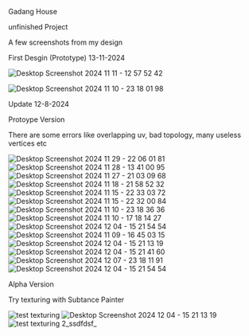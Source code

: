 Gadang House

unfinished Project

A few screenshots from my design

First Desgin (Prototype) 13-11-2024

![Desktop Screenshot 2024 11 11 - 12 57 52 42](https://github.com/user-attachments/assets/f47997fd-39c7-4f7c-b686-ef67fc96f3b6)

![Desktop Screenshot 2024 11 10 - 23 18 01 98](https://github.com/user-attachments/assets/cdef7e57-3645-426a-8c62-e46fdfad1d25)


Update 12-8-2024

Protoype Version

There are some errors like overlapping uv, bad topology, many useless vertices etc

![Desktop Screenshot 2024 11 29 - 22 06 01 81](https://github.com/user-attachments/assets/8d200ab6-f6ff-40fd-b725-f830464a9bff)
![Desktop Screenshot 2024 11 28 - 13 41 00 95](https://github.com/user-attachments/assets/49dffaf0-e41d-486b-a21f-04aa6160bdae)
![Desktop Screenshot 2024 11 27 - 21 03 09 68](https://github.com/user-attachments/assets/a27cd0be-3025-4e84-90b7-3ed00163b110)
![Desktop Screenshot 2024 11 18 - 21 58 52 32](https://github.com/user-attachments/assets/c2352dfa-8a07-45df-8b64-744a3823d061)
![Desktop Screenshot 2024 11 15 - 22 33 03 72](https://github.com/user-attachments/assets/8d8ab181-63fd-4ec8-8f3d-b24cd3bb4d45)
![Desktop Screenshot 2024 11 15 - 22 32 00 84](https://github.com/user-attachments/assets/cb748ad1-558b-47ef-9703-4a84a79861bd)
![Desktop Screenshot 2024 11 10 - 23 18 36 36](https://github.com/user-attachments/assets/93137293-d061-45a1-9d47-4cfec8f2d32c)
![Desktop Screenshot 2024 11 10 - 17 18 14 27](https://github.com/user-attachments/assets/ece3a083-f1e4-4895-9bc7-1f9fbfae07bd)
![Desktop Screenshot 2024 12 04 - 15 21 54 54](https://github.com/user-attachments/assets/0460fef5-4d6a-43af-a69c-95263cedb366)
![Desktop Screenshot 2024 11 09 - 16 45 03 15](https://github.com/user-attachments/assets/b7824b8f-fc88-462d-8d12-91d4abc8d748)
![Desktop Screenshot 2024 12 04 - 15 21 13 19](https://github.com/user-attachments/assets/084133e9-ca3d-42bf-9a71-186d8a8d4af1)
![Desktop Screenshot 2024 12 04 - 15 21 41 60](https://github.com/user-attachments/assets/f07e5c7c-95da-4c9d-8869-20daa848da00)
![Desktop Screenshot 2024 12 07 - 23 18 11 91](https://github.com/user-attachments/assets/27fac870-8a5e-4c86-885e-cd49dd455d89)
![Desktop Screenshot 2024 12 04 - 15 21 54 54](https://github.com/user-attachments/assets/208cafb3-b8e8-4808-933c-f038bbeaab2c)


Alpha Version

Try texturing with Subtance Painter

![test texturing](https://github.com/user-attachments/assets/37eb7703-94af-481c-aa8a-43acad4dd21c)
![Desktop Screenshot 2024 12 04 - 15 21 13 19](https://github.com/user-attachments/assets/3a583c51-637d-48c3-ada3-91aa124ba6ef)
![test texturing 2_ssdfdsf_](https://github.com/user-attachments/assets/b38b77b8-3931-4ca4-8be3-d88ffc394d9e)

